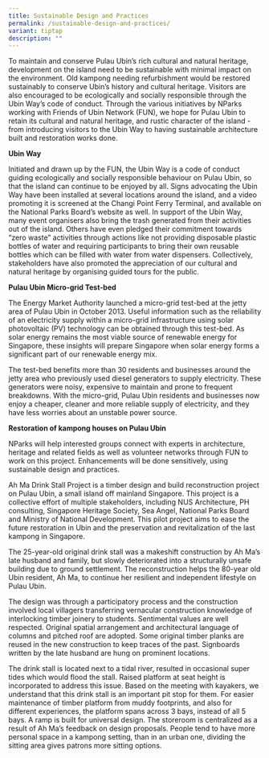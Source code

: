 ```yaml
---
title: Sustainable Design and Practices
permalink: /sustainable-design-and-practices/
variant: tiptap
description: ""
---
```

<p>To maintain and conserve Pulau Ubin’s rich cultural and natural heritage,
development on the island need to be sustainable with minimal impact on
the environment. Old kampong needing refurbishment would be restored sustainably
to conserve Ubin’s history and cultural heritage. Visitors are also encouraged
to be ecologically and socially responsible through the Ubin Way’s code
of conduct. Through the various initiatives by NParks working with Friends
of Ubin Network (FUN), we hope for Pulau Ubin to retain its cultural and
natural heritage, and rustic character of the island - from introducing
visitors to the Ubin Way to having sustainable architecture built and restoration
works done. &nbsp;</p>
<p><strong>Ubin Way</strong>
</p>
<p>Initiated and drawn up by the FUN, the Ubin Way is a code of conduct guiding
ecologically and socially responsible behaviour on Pulau Ubin, so that
the island can continue to be enjoyed by all. Signs advocating the Ubin
Way have been installed at several locations around the island, and a video
promoting it is screened at the Changi Point Ferry Terminal, and available
on the National Parks Board’s website as well. In support of the Ubin Way,
many event organisers also bring the trash generated from their activities
out of the island. Others have even pledged their commitment towards “zero
waste” activities through actions like not providing disposable plastic
bottles of water and requiring participants to bring their own reusable
bottles which can be filled with water from water dispensers. Collectively,
stakeholders have also promoted the appreciation of our cultural and natural
heritage by organising guided tours for the public.</p>
<p><strong>Pulau Ubin Micro-grid Test-bed</strong>
</p>
<p>The Energy Market Authority launched a micro-grid test-bed at the jetty
area of Pulau Ubin in October 2013. Useful information such as the reliability
of an electricity supply within a micro-grid infrastructure using solar
photovoltaic (PV) technology can be obtained through this test-bed. As
solar energy remains the most viable source of renewable energy for Singapore,
these insights will prepare Singapore when solar energy forms a significant
part of our renewable energy mix.&nbsp;</p>
<p>The test-bed benefits more than 30 residents and businesses around the
jetty area who previously used diesel generators to supply electricity.
These generators were noisy, expensive to maintain and prone to frequent
breakdowns. With the micro-grid, Pulau Ubin residents and businesses now
enjoy a cheaper, cleaner and more reliable supply of electricity, and they
have less worries about an unstable power source.</p>
<p><strong>Restoration of kampong houses on Pulau Ubin</strong>
</p>
<p>NParks will help interested groups connect with experts in architecture,
heritage and related fields as well as volunteer networks through FUN to
work on this project.&nbsp;Enhancements will be done sensitively, using
sustainable design and practices.&nbsp;</p>
<p>Ah Ma Drink Stall Project is a timber design and build reconstruction
project on Pulau Ubin, a small island off mainland Singapore.&nbsp;This
project is a collective effort of multiple stakeholders, including NUS
Architecture, PH consulting, Singapore Heritage Society, Sea Angel, National
Parks Board and Ministry of National Development. This pilot project aims
to ease the future restoration in Ubin and the preservation and revitalization
of the last kampong in Singapore.</p>
<p>The 25-year-old original drink stall was a makeshift construction by Ah
Ma’s late husband and family, but slowly deteriorated into a structurally
unsafe building due to ground settlement. The reconstruction helps the
80-year old Ubin resident, Ah Ma, to continue her resilient and independent
lifestyle on Pulau Ubin.&nbsp;</p>
<p>The design was through a participatory process and the construction involved
local villagers transferring vernacular construction knowledge of interlocking
timber joinery to students. Sentimental values are well respected. Original
spatial arrangement and architectural language of columns and pitched roof
are adopted. Some original timber planks are reused in the new construction
to keep traces of the past. Signboards written by the late husband are
hung on prominent locations.&nbsp;</p>
<p>The drink stall is located next to a tidal river, resulted in occasional
super tides which would flood the stall. Raised platform at seat height
is incorporated to address this issue. Based on the meeting with kayakers,
we understand that this drink stall is an important pit stop for them.
For easier maintenance of timber platform from muddy footprints, and also
for different experiences, the platform spans across 3 bays, instead of
all 5 bays. A ramp is built for universal design. The storeroom is centralized
as a result of Ah Ma’s feedback on design proposals. People tend to have
more personal space in a kampong setting, than in an urban one, dividing
the sitting area gives patrons more sitting options.</p>